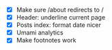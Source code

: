 - [x] Make sure /about redirects to /
- [x] Header: underline current page
- [x] Posts index: format date nicer
- [x] Umami analytics
- [x] Make footnotes work
